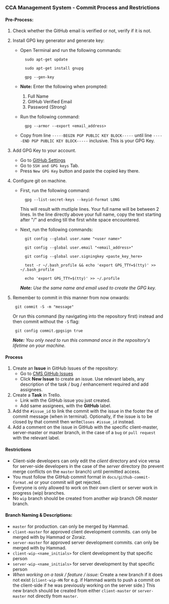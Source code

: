 ### CCA Management System - Commit Process and Restrictions
#### Pre-Process:
1. Check whether the GitHub email is verified or not, verify if it is not.
1. Install GPG key generator and generate key:
    * Open Terminal and run the following commands:

            sudo apt-get update

            sudo apt-get install gnupg

            gpg --gen-key
    * **Note:** Enter the following when prompted:
        1. Full Name
        2. GitHub Verified Email
        3. Password (Strong)

    * Run the following command:

            gpg --armor --export <email_address>

    * Copy from line `-----BEGIN PGP PUBLIC KEY BLOCK-----` 
      until line `-----END PGP PUBLIC KEY BLOCK-----` inclusive.               This is your GPG Key.

1. Add GPG Key to your account.
    * Go to [GitHub Settings](https://github.com/settings/)
    * Go to `SSH and GPG keys` Tab.
    * Press `New GPG Key` button and paste the copied key there.

1. Configure git on machine.
    * First, run the following command:

            gpg --list-secret-keys --keyid-format LONG

      This will result with mutliple lines. Your full name will be between 2 lines. In the line directly above your full name, copy the text starting after "/" and ending till the first white space encountered.

    * Next, run the following commands:

            git config --global user.name "<user name>"

            git config --global user.email "<email_address>"

            git config --global user.signingkey <paste_key_here>

            test -r ~/.bash_profile && echo 'export GPG_TTY=$(tty)' >> ~/.bash_profile

            echo 'export GPG_TTY=$(tty)' >> ~/.profile


      ***Note:** Use the same name and email used to create the GPG key.*

1. Remember to commit in this manner from now onwards:

        git commit -S -m "message"

    Or run this command (by navigating into the repository first) instead and then commit without the `-S` flag:

        git config commit.gpgsign true

     ***Note:** You only need to run this command once in the repository's lifetime on your machine.*
         
         
#### Process
1. Create an **Issue** in GitHub Issues of the repository:
    * Go to [CMS GitHub Issues](https://github.com/drageelr/cms/issues/)
    * Click **New Issue** to create an issue. Use relevant labels, any description of the task / bug / enhancement required and add assignees.
2. Create a **Task** in Trello.
    * Link with the GitHub issue you just created. 
    * Add same assignees, with the **GitHub** label.
3. Add the `#issue_id` to link the commit with the issue in the footer the of commit message (when in terminal). Optionally, if the issue is to be closed by that commit then write`Closes #issue_id` instead.
4. Add a comment on the issue in GitHub with the specific client-master, server-master or master branch, in the case of a `bug` or `pull request` with the relevant label.

#### Restrictions
* Client-side developers can only edit the *client* directory and vice versa for server-side developers in the case of the *server* directory (to prevent merge conflicts on the `master` branch) until permitted access.
* You must follow the GitHub commit format in `docs/github-commit-format.md` or your commit will get rejected.
* Everyone is only allowed to work on their own client or server work in progress (wip) branches.
* No `wip` branch should be created from another *wip* branch OR *master* branch.

#### Branch Naming & Descriptions:
* `master`  for production. can only be merged by Hammad.
* `client-master` for approved  client development commits. can only be merged with by Hammad or Zoraiz.
* `server-master` for approved server development commits. can only be merged with by Hammad.
* `client-wip-<name_initials>` for client development by that specific person
* `server-wip-<name_initials>` for server development by that specific person
* *When working on a task / feature / issue:* Create a new branch if it does not exist (`client-wip-HN` for e.g. if Hammad wants to push a commit on the client-side if he was previously working on the server side.) This new branch should be created from either `client-master` or `server-master` not directly from `master`.
